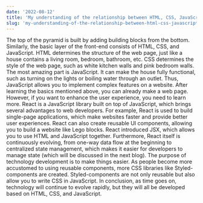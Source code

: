 ```yaml
---
date: '2022-08-12'
title: 'My understanding of the relationship between HTML, CSS, JavaScript and React'
slug: 'my-understanding-of-the-relationship-between-html-css-javascript-and-react'
---
```


The top of the pyramid is built by adding building blocks from the bottom. Similarly, the basic layer of the front-end consists of HTML, CSS, and JavaScript.
HTML determines the structure of the web page, just like a house contains a living room, bedroom, bathroom, etc.
CSS determines the style of the web page, such as white kitchen walls and pink bedroom walls.
The most amazing part is JavaScript. It can make the house fully functional, such as turning on the lights or boiling water through an outlet. Thus, JavaScript allows you to implement complex features on a website.
After learning the basics mentioned above, you can already make a web page. However, if you want to enhance the user experience, you need to learn more.
React is a JavaScript library built on top of JavaScript, which brings several advantages to web developers. For example, React is used to build single-page applications, which make websites faster and provide better user experiences. React can also create reusable UI components, allowing you to build a website like Lego blocks. React introduced JSX, which allows you to use HTML and JavaScript together.
Furthermore, React itself is continuously evolving, from one-way data flow at the beginning to centralized state management, which makes it easier for developers to manage state (which will be discussed in the next blog).
The purpose of technology development is to make things easier. As people become more accustomed to using reusable components, more CSS libraries like Styled-components are created. Styled-components are not only reusable but also allow you to write CSS in JavaScript.
In conclusion, as time goes on, technology will continue to evolve rapidly, but they will all be developed based on HTML, CSS, and JavaScript.
